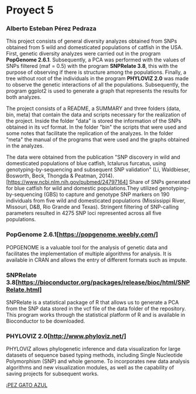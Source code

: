 # Proyect 5

### Alberto Esteban Pérez Pedraza

This project consists of general diversity analyzes obtained from SNPs obtained from 5 wild and domesticated populations of catfish in the USA. First, genetic diversity analyzes were carried out in the program **PopGenome 2.6.1**. Subsequently, a PCA was performed with the values of SNPs filtered (maf = 0.5) with the program **SNPRelate 3.8**, this with the purpose of observing if there is structure among the populations. Finally, a tree without root of the individuals in the program **PHYLOVIZ 2.0** was made to observe the genetic interactions of all the populations. Subsequently, the program ggplot2 is used to generate 
a graph that represents the results for both analyzes.

The project consists of a README, a SUMMARY and three folders (data, bin, meta) that contain the data and 
scripts necessary for the realization of the project. Inside the folder "data" is stored the information 
of the SNPs obtained in its vcf format. In the folder "bin" the scripts that were used and some notes that
facilitate the replication of the analyzes. In the folder "meta" the manual of the programs that were used 
and the graphs obtained in the analyzes.

The data were obtained from the publication "SNP discovery in wild and domesticated populations of blue 
catfish, Ictalurus furcatus, using genotyping-by-sequencing and subsequent SNP validation" 
(Li, Waldbieser, Bosworth, Beck, Thongda & Peatman, 2014).[https://www.ncbi.nlm.nih.gov/pubmed/24797164] 
Share of SNPs generated for blue catfish for wild and domestic populations.They utilized genotyping-by-sequencing
(GBS) to capture and genotype SNP markers on 190 individuals from five wild and domesticated populations 
(Mississippi River, Missouri, D&B, Rio Grande and Texas). Stringent filtering of SNP-calling parameters 
resulted in 4275 SNP loci represented across all five populations.

### **PopGenome 2.6.1**[https://popgenome.weebly.com/] 
POPGENOME is a valuable tool for the analysis of genetic data and facilitates the implementation of multiple algorithms for analysis. It is available in CRAN and allows the entry of different formats such as impute.

### **SNPRelate 3.8**[https://bioconductor.org/packages/release/bioc/html/SNPRelate.html] 
SNPRelate is a statistical package of R that allows us to generate a PCA from the SNP data stored in the vcf file of the data folder of the repository. This program works through the statistical platform of R and is available in Bioconductor to be downloaded.

### **PHYLOVIZ 2.0**[http://www.phyloviz.net/]
PHYLOVIZ allows phylogenetic inference and data visualization for large datasets of sequence based typing methods, including Single Nucleotide Polymorphism (SNP) and whole genome. To incorporates new data analysis algorithms and new visualization modules, as well as the capability of saving projects for subsequent works.

¡[PEZ GATO AZUL](https://www.google.com/search?rlz=1C1CAFB_enMX617MX617&biw=1920&bih=888&tbm=isch&sa=1&ei=uWaZXJH8NYiSsAXeuKewBg&q=Ictalurus+furcatus&oq=Ictalurus+furcatus&gs_l=img.3..0.42097.42097..42476...0.0..0.101.101.0j1......1....2j1..gws-wiz-img.xeliHFdgNws#imgrc=eBWxfUqQf039tM: "Pez gato azul")
